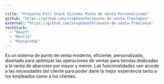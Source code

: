 ```yaml
---

title: "Proyecto Full Stack Sistema Punto de Venta Personalizado"
github: "https://github.com/stephanofer/punto-de-venta-freelance"
external: "https://github.com/stephanofer/punto-de-venta-freelance"
techStack:
  - "React"
  - "NestJS"
  - "PostgreSQL"
---
```


Es un sistema de punto de venta moderno, eficiente, personalizado, diseñado para optimizar las operaciones de ventas para tiendas dedicadas a la venta de abarrotes por mayor y menor. Las funcionalidades van acorde a las necesidades del cliente para poder darle la mejor experiencia tanto a los empleados como a los clientes.
